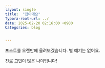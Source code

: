 ```yaml
---
layout: single
title:  "집이에요"
Typora-root-url: ../
date: 2025-02-20 02:16:00 +0900
Categories: blog


---
```


포스트를 오랜만에 올려보겠습니다.
별 얘기는 없어요.

진로 고민이 많은 나이입니다!